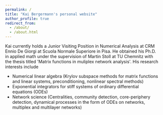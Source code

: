 ```yaml
---
permalink: /
title: "Kai Bergermann's personal website"
author_profile: true
redirect_from: 
  - /about/
  - /about.html
---
```


Kai currently holds a Junior Visiting Position in Numerical Analysis at CRM Ennio De Giorgi at Scuola Normale Superiore in Pisa. He obtained his Ph.D. in applied math under the supervision of Martin Stoll at TU Chemnitz with the thesis titled 'Matrix functions in muliplex network analysis'. His research interests include
- Numerical linear algebra (Krylov subspace methods for matrix functions and linear systems, preconditioning, nonlinear spectral methods)
- Exponential integrators for stiff systems of ordinary differential equations (ODEs)
- Network science (Centralities, community detection, core-periphery detection, dynamical processes in the form of ODEs on networks, multiplex and multilayer networks)
